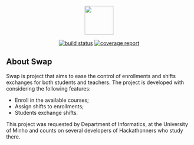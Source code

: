 <p align="center">
    <img src="https://image.ibb.co/fHdnSF/swap.png" height="78">
</p>

<p align="center">
    <a href="https://gitlab.com/Hackathonners/judite/commits/develop"><img alt="build status" src="https://gitlab.com/Hackathonners/judite/badges/develop/build.svg" /></a>
    <a href="https://gitlab.com/Hackathonners/judite/commits/develop"><img alt="coverage report" src="https://gitlab.com/Hackathonners/judite/badges/develop/coverage.svg" /></a>
</p>

## About Swap

Swap is project that aims to ease the control of enrollments and shifts exchanges for both students and teachers. The project is developed with considering the following features:

- Enroll in the available courses;
- Assign shifts to enrollments;
- Students exchange shifts.

This project was requested by Department of Informatics, at the University of Minho and counts on several developers of Hackathonners who study there.
